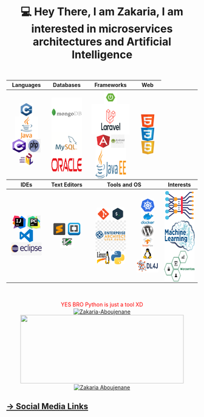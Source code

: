 
<div align = "center">

# 💻 Hey There, I am Zakaria, I am interested in microservices architectures and Artificial Intelligence

<br>
  <table align ="center">
    <thead>
    <tr>
      <th>Languages</th>
      <th>Databases</th>
      <th>Frameworks</th>
      <th>Web</th>
    </tr>
    </thead>
    <tbody>
      <tr>
        <td align = "center">
          <img align="center" src = "https://raw.githubusercontent.com/github/explore/80688e429a7d4ef2fca1e82350fe8e3517d3494d/topics/cpp/cpp.png" width ="35px" height="35px">
          <img align="center" src = "https://raw.githubusercontent.com/github/explore/80688e429a7d4ef2fca1e82350fe8e3517d3494d/topics/java/java.png" width ="60px" height="60px">
          <img align="center" src = "src/C-Sharp (1).png" width ="35px" height="35px">
          <img align="center" src = "src/php.png" width ="35px" height="35px">
          <img align="center" src = "src/uml.png" width ="35px" height="35px">
        </td>
        <td align = "center">
          <img align="center" src = "https://raw.githubusercontent.com/github/explore/80688e429a7d4ef2fca1e82350fe8e3517d3494d/topics/mongodb/mongodb.png" width ="80px" height="80px" redirect="https://www.github.com/omarbelkady/mongodb">
          <img align="center" src = "https://raw.githubusercontent.com/github/explore/80688e429a7d4ef2fca1e82350fe8e3517d3494d/topics/mysql/mysql.png" width ="80px" height="80px">
          <img align="center" src = "src/oracle.png" width ="80px" height="35px">
        </td>
        <td align = "center">
          <img align="center" src = "src/springboot (1).png" width ="35px" height="35px">
          <img align="center" src = "src/laravel.png" width ="100px" height="80px">
          <img align="center" src = "src/angular.png" width ="35px" height="35px">
          <img align="center" src = "src/android-studio.png" width ="35px" height="35px">
          <img align="center" src = "src/javaee.png" width ="80px" height="80px">
        </td>
        <td align = "center">
          <img align="center" src = "src/html.png" width ="35px" height="35px">
          <img align="center" src = "src/css.png" width ="35px" height="35px">
          <img align="center" src = "src/javascript.png" width ="35px" height="35px">
        </td>
      </tr>
    </tbody>
    <thead>
    <tr>
      <th>IDEs</th>
      <th>Text Editors</th>
      <th colspan="2">Tools and OS</th>
      <th>Interests</th>
    </tr>
    </thead>
    <tbody>
      <tr>
        <td align = "center">
          <img align="center" src = "src/intellij (1).png" width ="35px" height="35px">
          <img align="center" src = "src/pycharm (1).png" width ="35px" height="35px">
          <img align="center" src = "src/vscode (1).svg" width ="35px" height="35px">
          <img align="center" src = "src/eclipse.jpg" width ="80px" height="35px">
        </td>
        <td align = "center">
          <img align="center" src = "src/sublime (1).png" width ="35px" height="35px">
          <img align="center" src = "src/brackets (1).png" width ="35px" height="35px">
          <img align="center" src = "src/vim (1).png" width ="35px" height="35px">
        </td>
        <td align = "center">
          <img align="center" src = "src/git (1).png" width ="35px" height="35px">
          <img align="center" src = "src/terminal (1).png" width ="35px" height="35px">
          <img align="center" src = "src/entreprise-architect.png" width ="80px" height="80px">
          <img align="center" src = "src/linux.png" width ="35px" height="35px">
          <img align="center" src = "src/python (1).png" width ="35px" height="35px">
        </td>
        <td align = "center">
          <img align="center" src="https://raw.githubusercontent.com/github/explore/80688e429a7d4ef2fca1e82350fe8e3517d3494d/topics/kubernetes/kubernetes.png" width="35px" height="35px">
          <img align="center" src="https://raw.githubusercontent.com/github/explore/80688e429a7d4ef2fca1e82350fe8e3517d3494d/topics/docker/docker.png" width="35px" height="35px" />
          <img align="center" src="https://raw.githubusercontent.com/github/explore/80688e429a7d4ef2fca1e82350fe8e3517d3494d/topics/wordpress/wordpress.png" width="30px" height="30px" />
          <img align="center" src="https://raw.githubusercontent.com/github/explore/80688e429a7d4ef2fca1e82350fe8e3517d3494d/topics/tensorflow/tensorflow.png" width="30px" height="30px" />
          <img align="center" src="https://raw.githubusercontent.com/github/explore/80688e429a7d4ef2fca1e82350fe8e3517d3494d/topics/linux/linux.png" width="30px" height="30px" />
          <img align="center" src = "src/dl4j.png" width ="80px" height="35px">
        </td>
        <td align = "center">
          <img align="center" src = "src/dl.png" width ="80px" height="80px">
          <img align="center" src = "src/ml.png" width ="80px" height="80px">
          <img align="center" src = "src/micro-services.png" width ="80px" height="80px">
        </td>
      </tr>
    </tbody>
  </table>
<br>
 <br />
 <span style="color:red"> YES BRO Python is just a tool XD</span><br/>
 <!-- If you forked this repo, Change the username as yours -->
<a href="https://github.com/Zakaria-Aboujenane">
  <img align="center" height='190px' width='460px' src="https://github-readme-stats.vercel.app/api?username=Zakaria-Aboujenane&show_icons=true&theme=highcontrast" alt="Zakaria-Aboujenane" />
  <img align="center" height='180px'  width='430px' src="https://github-readme-stats.vercel.app/api/top-langs/?username=Zakaria-Aboujenane&layout=compact&theme=gotham" />
  <!--<img align="" src="https://github-readme-stats.vercel.app/api/top-langs/?username=omarbelkady&hide=c%23,css	&title_color=ffffff&text_color=c9cacc&icon_color=2bbc8a&bg_color=1d1f21" /> -->
   <img align="center" height='190px' width='460px' src="https://github-readme-streak-stats.herokuapp.com/?user=Zakaria-Aboujenane&theme=radical&count_private=true" alt="Zakaria Aboujenane" />
  <br>
  
</div>


## → Social Media Links


